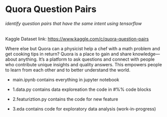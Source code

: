 # Quora Question Pairs
###### identify question pairs that have the same intent using tensorflow

Kaggle Dataset link: https://www.kaggle.com/c/quora-question-pairs

Where else but Quora can a physicist help a chef with a math problem and get cooking tips in return? Quora is a place to gain and share knowledge—about anything. It’s a platform to ask questions and connect with people who contribute unique insights and quality answers. This empowers people to learn from each other and to better understand the world.

- main.ipynb contains everything in jupyter notebook

- 1.data.py contains data exploreation the code in #%% code blocks
- 2.featuriztion.py contains the code for new feature
- 3.eda contains code for exploratory data analysis (work-in-progress)

